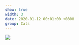 ```yaml
---
show: true
width: 3
date: 2020-01-12 00:01:00 +0800
group: Cats
---
```

<div>
<img src="{{ 'assets/images/etc/cat1.jpg' | relative_url }}" class="img-fluid rounded-xl" >
</div>